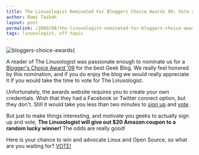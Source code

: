 ```yaml
---
title: The Linuxologist Nominated For Bloggers Choice Awards 09; Vote and WIN!
author: Rami Taibah 
layout: post
permalink: /2009/08/the-linuxologist-nominated-for-bloggers-choice-awards-09/
tags: linuxologist, off-topic
---
```


![bloggers-choice-awards{]({filename}/images/bloggers-choice-awards.png)

A reader of The Linuxologist was passionate enough to nominate us for a [Blogger's Choice Award '09](http://bloggerschoiceawards.com) for the best Geek Blog. We really feel honored by this nomination, and if you do enjoy the blog we would really appreciate it if you would take the time to vote for The Linuxologist.

Unfortunately, the awards website requires you to create your own credentials. Wish that they had a Facebook or Twitter connect option, but they don't. Still it would take you less than two minutes to [sign up](http://bloggerschoiceawards.com/users/signup) and [vote](http://bloggerschoiceawards.com/blog/s/show/78787).

But just to make things interesting, and motivate you geeks to actually sign up and vote, **The Linuxologist will give out $20 Amazon coupon to a random lucky winner!** The odds are really good!

Here is your chance to win and advocate Linux and Open Source, so what are you waiting for? [VOTE!](http://bloggerschoiceawards.com/blog/s/show/78787)
